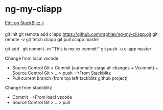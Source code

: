 # ng-my-cliapp

[Edit on StackBlitz ⚡️](https://stackblitz.com/edit/ng-my-cliapp)

git init
git remote add cliapp https://github.com/raphlev/ng-my-cliapp.git
git remote -v
git fetch cliapp
git pull cliapp master

git add .
git commit -m "This is my xx commit!"
git push -u cliapp master

Change from local vscode
- Source Control Git > Commit (automatic stage all changes + Vcommit) + Source Control Git > ...> push
-->From Stackblitz
- Pull current branch (from top left tackblitz github project)

Change from stackblitz
- Commit
-->From loacl vscode
- Source Control Git > ...> pull
